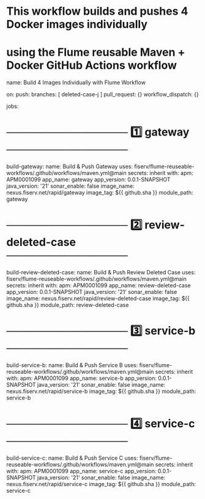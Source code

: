 # This workflow builds and pushes 4 Docker images individually
# using the Flume reusable Maven + Docker GitHub Actions workflow

name: Build 4 Images Individually with Flume Workflow

on:
  push:
    branches: [ deleted-case-j ]
  pull_request: {}
  workflow_dispatch: {}

jobs:
  # ──────────────── 1️⃣ gateway ────────────────
  build-gateway:
    name: Build & Push Gateway
    uses: fiserv/flume-reuseable-workflows/.github/workflows/maven.yml@main
    secrets: inherit
    with:
      apm: APM0001099
      app_name: gateway
      app_version: 0.0.1-SNAPSHOT
      java_version: '21'
      sonar_enable: false
      image_name: nexus.fiserv.net/rapid/gateway
      image_tag: ${{ github.sha }}
      module_path: gateway

  # ──────────────── 2️⃣ review-deleted-case ────────────────
  build-review-deleted-case:
    name: Build & Push Review Deleted Case
    uses: fiserv/flume-reuseable-workflows/.github/workflows/maven.yml@main
    secrets: inherit
    with:
      apm: APM0001099
      app_name: review-deleted-case
      app_version: 0.0.1-SNAPSHOT
      java_version: '21'
      sonar_enable: false
      image_name: nexus.fiserv.net/rapid/review-deleted-case
      image_tag: ${{ github.sha }}
      module_path: review-deleted-case

  # ──────────────── 3️⃣ service-b ────────────────
  build-service-b:
    name: Build & Push Service B
    uses: fiserv/flume-reuseable-workflows/.github/workflows/maven.yml@main
    secrets: inherit
    with:
      apm: APM0001099
      app_name: service-b
      app_version: 0.0.1-SNAPSHOT
      java_version: '21'
      sonar_enable: false
      image_name: nexus.fiserv.net/rapid/service-b
      image_tag: ${{ github.sha }}
      module_path: service-b

  # ──────────────── 4️⃣ service-c ────────────────
  build-service-c:
    name: Build & Push Service C
    uses: fiserv/flume-reuseable-workflows/.github/workflows/maven.yml@main
    secrets: inherit
    with:
      apm: APM0001099
      app_name: service-c
      app_version: 0.0.1-SNAPSHOT
      java_version: '21'
      sonar_enable: false
      image_name: nexus.fiserv.net/rapid/service-c
      image_tag: ${{ github.sha }}
      module_path: service-c
